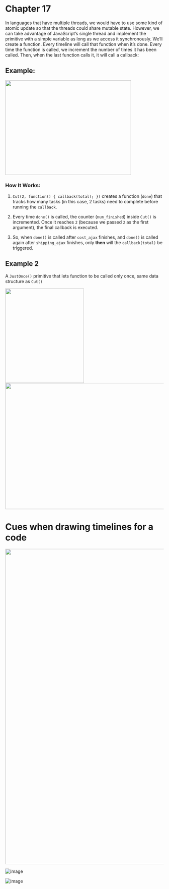 # Chapter 17

In languages that have multiple threads, we would have to use
some kind of atomic update so that the threads could share mutable
state. However, we can take advantage of JavaScript’s single thread
and implement the primitive with a simple variable as long as we
access it synchronously. We’ll create a function. Every timeline
will call that function when it’s done. Every time the function is
called, we increment the number of times it has been called. Then,
when the last function calls it, it will call a callback:



## Example: 

<img width="400px" height="300px" src="https://github.com/user-attachments/assets/312ab674-0cd5-413f-9637-0e2fa7b3a296" />

### How It Works:
1. `Cut(2, function() { callback(total); })` creates a function (`done`) that tracks how many tasks (in this case, 2 tasks) need to complete before running the `callback`.
   
2. Every time `done()` is called, the counter (`num_finished`) inside `Cut()` is incremented. Once it reaches `2` (because we passed `2` as the first argument), the final callback is executed.

3. So, when `done()` is called after `cost_ajax` finishes, and `done()` is called again after `shipping_ajax` finishes, only **then** will the `callback(total)` be triggered.


## Example 2

A `JustOnce()` primitive that lets function to be called only once, same data structure as `Cut()`

<img width="250px" height="300px" src="https://github.com/user-attachments/assets/937476fd-1f07-4e96-88c1-299a7952fb8e" />


<img width="800px" height="400px" src="https://github.com/user-attachments/assets/2bbbde37-5a2e-46b0-9c87-2c989945e4ee" />





# Cues when drawing timelines for a code

<img width="800px" height="1000px" src="https://github.com/user-attachments/assets/52b8c32f-dd76-4d5f-a8e6-5943bc56c4dc" />



![image](https://github.com/user-attachments/assets/eba02587-d7b1-4a71-8fc4-0cb58b4970ad)

![image](https://github.com/user-attachments/assets/c799ec38-694a-4c2d-91c8-4662a4920c26)




